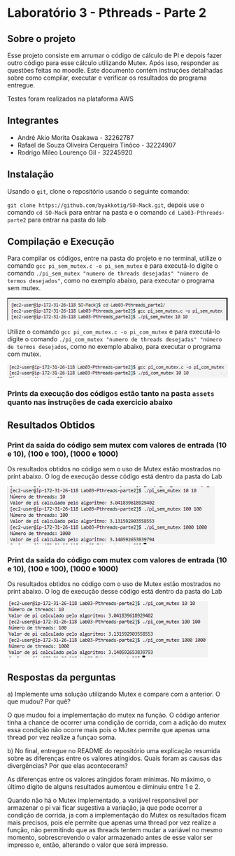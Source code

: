 # Laboratório 3 - Pthreads - Parte 2

## Sobre o projeto

Esse projeto consiste em arrumar o código de cálculo de PI e depois fazer outro código para esse cálculo utilizando Mutex. Após isso, responder as questões feitas no moodle.
Este documento contém instruções detalhadas sobre como compilar, executar e verificar os resultados do programa entregue.

Testes foram realizados na plataforma AWS

## Integrantes

- André Akio Morita Osakawa - 32262787
- Rafael de Souza Oliveira Cerqueira Tinôco - 32224907
- Rodrigo Mileo Lourenço Gil - 32245920

## Instalação

Usando o `git`, clone o repositório usando o seguinte comando:

`git clone https://github.com/byakkotig/SO-Mack.git`, depois use o comando `cd SO-Mack` para entrar na pasta e o comando `cd Lab03-Pthreads-parte2` para entrar na pasta do lab

## Compilação e Execução

Para compilar os códigos, entre na pasta do projeto e no terminal, utilize o comando `gcc pi_sem_mutex.c -o pi_sem_mutex` e para executá-lo digite o comando `./pi_sem_mutex "numero de threads desejadas" "número de termos desejados"`, como no exemplo abaixo, para executar o programa sem mutex.

![alt](/Lab03-Pthreads-parte2/assets/compilacao1.png)

Utilize o comando `gcc pi_com_mutex.c -o pi_com_mutex` e para executá-lo digite o comando `./pi_com_mutex "numero de threads desejadas" "número de termos desejados`, como no exemplo abaixo, para executar o programa com mutex.

![alt](/Lab03-Pthreads-parte2/assets/compilacao2.png)

### Prints da execução dos códigos estão tanto na pasta `assets` quanto nas instruções de cada exercicio abaixo

## Resultados Obtidos

### Print da saída do código sem mutex com valores de entrada (10 e 10), (100 e 100), (1000 e 1000) 

Os resultados obtidos no código sem o uso de Mutex estão mostrados no print abaixo. O log de execução desse código está dentro da pasta do Lab

![alt](/Lab03-Pthreads-parte2/assets/saida1.png)

### Print da saída do código com mutex com valores de entrada (10 e 10), (100 e 100), (1000 e 1000)

Os resultados obtidos no código com o uso de Mutex estão mostrados no print abaixo. O log de execução desse código está dentro da pasta do Lab

![alt](/Lab03-Pthreads-parte2/assets/saida2.png)

## Respostas da perguntas

a) Implemente uma solução utilizando Mutex e compare com a anterior. O que mudou? Por quê?

O que mudou foi a implementação do mutex na função. O código anterior tinha a chance de ocorrer uma condição de corrida, com a adição do mutex essa condição não ocorre mais pois o Mutex permite que apenas uma thread por vez realize a funçao soma.

b) No final, entregue no README do repositório uma explicação resumida sobre as diferenças entre os valores atingidos. Quais foram as causas das divergências? Por que elas aconteceram?

As diferenças entre os valores atingidos foram mínimas. No máximo, o último dígito de alguns resultados aumentou e diminuiu entre 1 e 2.

Quando não há o Mutex implementado, a variável responsável por armazenar o pi vai ficar sugestiva a variação, ja que pode ocorrer a condição de corrida, ja com a implementação do Mutex os resultados ficam mais precisos, pois ele permite que apenas uma thread por vez realize a função, não permitindo que as threads tentem mudar a variável no mesmo momento, sobrescrevendo o valor armazenado antes de esse valor ser impresso e, então, alterando o valor que será impresso.